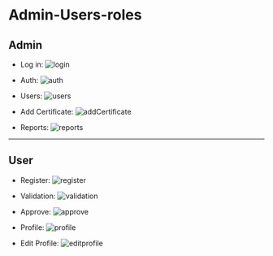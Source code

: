 # Admin-Users-roles

## Admin
- Log in:
![login](https://user-images.githubusercontent.com/112481574/223585595-b2700583-2fae-432f-beb4-f2c19441dec2.PNG)

- Auth:
![auth](https://user-images.githubusercontent.com/112481574/223585636-f5919806-6315-458d-a3f5-041e5feb83fc.PNG)

- Users:
![users](https://user-images.githubusercontent.com/112481574/223585701-04e79738-f72e-4812-be5f-1d0e34cd4255.PNG)

- Add Certificate:
![addCertificate](https://user-images.githubusercontent.com/112481574/223585752-49f1f33f-e690-4534-9612-dd6509017ee6.PNG)

- Reports:
![reports](https://user-images.githubusercontent.com/112481574/223585830-6c36bd10-28c1-496e-9c05-9a78a496f479.PNG)

-------
## User

- Register:
![register](https://user-images.githubusercontent.com/112481574/223585913-4c26cbc8-8e5e-4bc7-9994-5083085667e5.PNG)

- Validation:
![validation](https://user-images.githubusercontent.com/112481574/223585962-504a3444-af34-4e61-a332-08dca2eb7dbc.PNG)

- Approve:
![approve](https://user-images.githubusercontent.com/112481574/223585992-9f622bdd-6de2-4ce5-adfc-822953e4f67d.PNG)

- Profile:
![profile](https://user-images.githubusercontent.com/112481574/223586046-f244e2aa-8ea4-4272-9e4d-9cdbb91f8f1a.PNG)

- Edit Profile:
![editprofile](https://user-images.githubusercontent.com/112481574/223586061-9795c897-5d69-4ee2-8e53-276ff16520d5.PNG)

